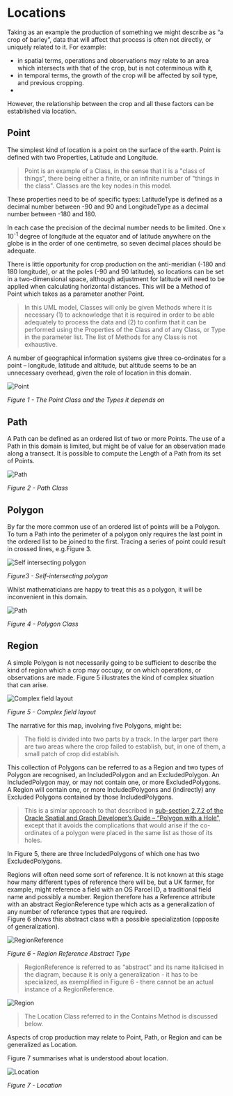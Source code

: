 # Locations
Taking as an example the production of something we might describe as “a crop of barley”, data that will affect that process is often not directly, or uniquely related to it.  For example:
- in spatial terms, operations and observations may relate to an area which intersects with that of the crop, but is not coterminous with it, 
- in temporal terms, the growth of the crop will be affected by soil type, and previous cropping.
-   
However, the relationship between the crop and all these factors can be established via location. 

## Point
The simplest kind of location is a point on the surface of the earth.  Point is defined with two Properties, Latitude and Longitude.  
>Point is an example of a Class, in the sense that it is a "class of things", there being either a finite, or an infinite number of "things in the class".  Classes are the key nodes in this model.


These properties need to be of specific types: LatitudeType is defined as a decimal number between -90 and 90 and LongitudeType as a decimal number between -180 and 180. 

In each case the precision of the decimal number needs to be limited.  One x 10<sup>-1</sup> degree of longitude at the equator and of latitude anywhere on the globe is in the order of one centimetre, so seven decimal places should be adequate.

There is little opportunity for crop production on the anti-meridian (-180 and 180 longitude), or at the poles (-90 and 90 latitude), so locations can be set in a two-dimensional space, although adjustment for latitude will need to be applied when calculating horizontal distances.
This will be a Method of Point which takes as a parameter another Point.
>In this UML model, Classes will only be given Methods where it is necessary (1) to acknowledge that it is required in order to be able adequately to process the data 
>and (2) to confirm that it can be performed using the Properties of the Class and of any Class, or Type in the parameter list.
>The list of Methods for any Class is not exhaustive.

A number of geographical information systems give three co-ordinates for a point – longitude, latitude and altitude, but altitude seems to be an unnecessary overhead, given the role of location in this domain.

![Point](http://www.plantuml.com/plantuml/proxy?cache=no&src=https://raw.github.com/Charles1625/crop-production-ontology/main/Locations/poing.puml)

*Figure 1 - The Point Class and the Types it depends on*
## Path
A Path can be defined as an ordered list of two or more Points. 
The use of a Path in this domain is limited, but might be of value for an observation made along a transect. 
It is possible to compute the Length of a Path from its set of Points. 

![Path](http://www.plantuml.com/plantuml/proxy?cache=no&src=https://raw.github.com/Charles1625/crop-production-ontology/main/Locations/path.puml)

*Figure 2 - Path Class*

## Polygon
By far the more common use of an ordered list of points will be a Polygon.  To turn a Path into the perimeter of a polygon only requires the last point in the ordered list to be joined to the first.
Tracing a series of point could result in crossed lines, e.g.Figure 3.

![Self intersecting polygon](https://raw.github.com/Charles1625/crop-production-ontology/main/Locations/self-intersecting-polygon.png)

*Figure3 - Self-intersecting polygon*

Whilst mathematicians are happy to treat this as a polygon, it will be inconvenient in this domain.

![Path](http://www.plantuml.com/plantuml/proxy?cache=no&src=https://raw.github.com/Charles1625/crop-production-ontology/main/Locations/polygon.puml)

*Figure 4 - Polygon Class*

## Region
A simple Polygon is not necessarily going to be sufficient to describe the kind of region which a crop may occupy,
 or on which operations, or observations are made.  Figure 5 illustrates the kind of complex situation that 
can arise.

![Complex field layout](https://raw.github.com/Charles1625/crop-production-ontology/main/Locations/field-layout.png)

*Figure 5 - Complex field layout*

The narrative for this map, involving five Polygons, might be:
>The field is divided into two parts by a track.  In the larger part there are two areas where the crop failed to establish, but, in one of them, a small patch of crop did establish.
>
This collection of Polygons can be referred to as a Region and two types of Polygon are recognised, 
an IncludedPolygon and an ExcludedPolygon.  An IncludedPolygon may, or may not 
contain one, or more ExcludedPolygons.   
A Region will contain one, or more IncludedPolygons and (indirectly) any Excluded Polygons contained by 
those IncludedPolygons.
>This is a simlar approach to that described in [sub-section 2.7.2 of the Oracle Spatial and Graph Developer’s Guide – “Polygon with a Hole”](https://docs.oracle.com/database/121/SPATL/polygon-hole.htm#SPATL520 ), except that it avoids the complications that would arise if the co-ordinates of a polygon were placed in the same list as those of its holes.

In Figure 5, there are three IncludedPolygons of which one has two ExcludedPolygons.

Regions will often need some sort of reference.  It is not known at this stage how many different types of 
reference there will be, but a UK farmer, for example, might reference a field with an OS Parcel ID, a 
traditional field name and possibly a number.  Region therefore has a Reference attribute with an abstract 
RegionReference type which acts as a generalization of any number of reference types that are required.  
Figure 6 shows 
this abstract class with a possible specialization (opposite of generalization).

![RegionReference](http://www.plantuml.com/plantuml/proxy?cache=no&src=https://raw.github.com/Charles1625/crop-production-ontology/main/Locations/region-reference.puml)

*Figure 6 - Region Reference Abstract Type*

>RegionReference is referred to as "abstract" and its name italicised in the diagram, because it is only a
>generalization - it has to be specialized, as exemplified in Figure 6 - there cannot be an actual instance 
>of a RegionReference.

![Region](http://www.plantuml.com/plantuml/proxy?cache=no&src=https://raw.github.com/Charles1625/crop-production-ontology/main/Locations/region.puml)

>The Location Class referred to in the Contains Method is discussed below.

Aspects of crop production may relate to Point, Path, or Region and can be generalized as Location.  

Figure 7 summarises what is understood about location.

![Location](http://www.plantuml.com/plantuml/proxy?cache=no&src=https://raw.github.com/Charles1625/crop-production-ontology/main/Locations/location.puml)

*Figure 7 - Location*






